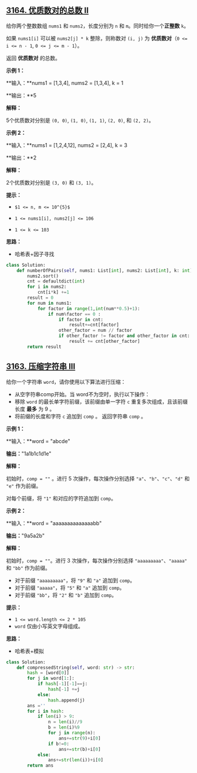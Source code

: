 ## [3164. 优质数对的总数 II](https://leetcode.cn/problems/find-the-number-of-good-pairs-ii/)

给你两个整数数组 `nums1` 和 `nums2`，长度分别为 `n` 和 `m`。同时给你一个**正整数** `k`。

如果 `nums1[i]` 可以被 `nums2[j] * k` 整除，则称数对 `(i, j)` 为 **优质数对**（`0 <= i <= n - 1`, `0 <= j <= m - 1`）。

返回 **优质数对** 的总数。 

**示例 1：**

**输入：**nums1 = [1,3,4], nums2 = [1,3,4], k = 1

**输出：**5

**解释：**

5个优质数对分别是 `(0, 0)`, `(1, 0)`, `(1, 1)`, `(2, 0)`, 和 `(2, 2)`。

**示例 2：**

**输入：**nums1 = [1,2,4,12], nums2 = [2,4], k = 3

**输出：**2

**解释：**

2个优质数对分别是 `(3, 0)` 和 `(3, 1)`。

 

**提示：**

- `$1 <= n, m <= 10^{5}$`

- `1 <= nums1[i], nums2[j] <= 106`

- `1 <= k <= 103`

**思路：**
- 哈希表+因子寻找
```python
class Solution:
    def numberOfPairs(self, nums1: List[int], nums2: List[int], k: int) -> int:
        nums2.sort()
        cnt = defaultdict(int)
        for i in nums2:
            cnt[i*k] +=1
        result = 0
        for num in nums1:
            for factor in range(1,int(num**0.5)+1):
                if num%factor == 0 :
                    if factor in cnt:
                        result+=cnt[factor]
                    other_factor = num // factor
                    if other_factor != factor and other_factor in cnt:
                        result += cnt[other_factor]
        return result
```

## [3163. 压缩字符串 III](https://leetcode.cn/problems/string-compression-iii/)

给你一个字符串 `word`，请你使用以下算法进行压缩：

- 从空字符串comp开始。当 word不为空时，执行以下操作：
- 移除 `word` 的最长单字符前缀，该前缀由单一字符 `c` 重复多次组成，且该前缀长度 **最多** 为 9 。
- 将前缀的长度和字符 `c` 追加到 `comp` 。
返回字符串 `comp` 。

**示例 1：**

**输入：**word = "abcde"

**输出：**"1a1b1c1d1e"

**解释：**

初始时，`comp = ""` 。进行 5 次操作，每次操作分别选择 `"a"`、`"b"`、`"c"`、`"d"` 和 `"e"` 作为前缀。

对每个前缀，将 `"1"` 和对应的字符追加到 `comp`。

**示例 2：**

**输入：**word = "aaaaaaaaaaaaaabb"

**输出：**"9a5a2b"

**解释：**

初始时，`comp = ""`。进行 3 次操作，每次操作分别选择 `"aaaaaaaaa"`、`"aaaaa"` 和 `"bb"` 作为前缀。

- 对于前缀 `"aaaaaaaaa"`，将 `"9"` 和 `"a"` 追加到 `comp`。
- 对于前缀 `"aaaaa"`，将 `"5"` 和 `"a"` 追加到 `comp`。
- 对于前缀 `"bb"`，将 `"2"` 和 `"b"` 追加到 `comp`。

**提示：**

- `1 <= word.length <= 2 * 105`
- `word` 仅由小写英文字母组成。

**思路：**
- 哈希表+模拟
```python
class Solution:
    def compressedString(self, word: str) -> str:
        hash = [word[0]]
        for j in word[1:]:
            if hash[-1][-1]==j:
                hash[-1] +=j
            else:
                hash.append(j)
        ans =''
        for i in hash:
            if len(i) > 9:
                n = len(i)//9
                b = len(i)%9
                for j in range(n):
                    ans+=str(9)+i[0]
                if b!=0:
                    ans+=str(b)+i[0]
            else:
                ans+=str(len(i))+i[0]
        return ans
```
